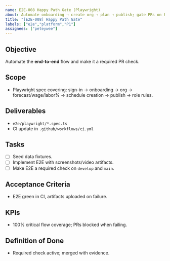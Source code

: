 ```yaml
---
name: E2E-008 Happy Path Gate (Playwright)
about: Automate onboarding → create org → plan → publish; gate PRs on E2E
title: "[E2E-008] Happy Path Gate"
labels: ["e2e","platform","P1"]
assignees: ["peteywee"]
---
```


## Objective

Automate the **end-to-end** flow and make it a required PR check.

## Scope

- Playwright spec covering: sign-in → onboarding → org → forecast/wage/labor% → schedule creation → publish → role rules.

## Deliverables

- `e2e/playwright/*.spec.ts`
- CI update in `.github/workflows/ci.yml`

## Tasks

- [ ] Seed data fixtures.
- [ ] Implement E2E with screenshots/video artifacts.
- [ ] Make E2E a required check on `develop` and `main`.

## Acceptance Criteria

- E2E green in CI, artifacts uploaded on failure.

## KPIs

- 100% critical flow coverage; PRs blocked when failing.

## Definition of Done

- Required check active; merged with evidence.
